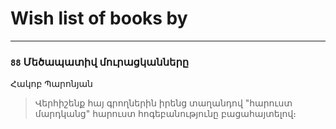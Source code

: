 # Wish list of books by 
---

### `88` Մեծապատիվ մուրացկանները
Հակոբ Պարոնյան
> Վերհիշենք հայ գրողներին իրենց տաղանդով "հարուստ մարդկանց" հարուստ հոգեբանությունը բացահայտելով։

